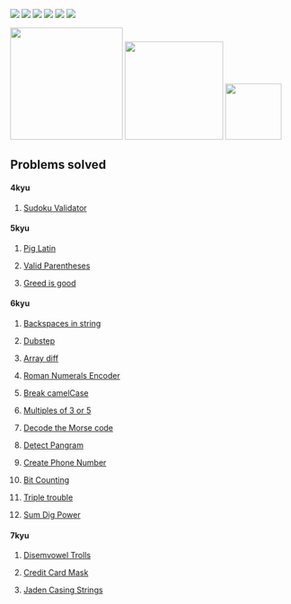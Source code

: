 <img src="https://img.shields.io/github/languages/code-size/murilofelpeto/codewars?style=for-the-badge"> <img src="https://img.shields.io/github/repo-size/murilofelpeto/codewars?color=purple&style=for-the-badge"> 
<img src="https://img.shields.io/github/languages/count/murilofelpeto/codewars?color=green&style=for-the-badge"> 
<img src="https://img.shields.io/github/languages/top/murilofelpeto/codewars?color=orange&style=for-the-badge">
<img src="https://img.shields.io/github/commit-activity/m/murilofelpeto/codewars?color=lime&style=for-the-badge">
<img src="https://img.shields.io/github/last-commit/murilofelpeto/codewars?color=darkgreen&style=for-the-badge">

<img src="https://tokei.rs/b1/github/murilofelpeto/codewars?category=code" width="200"> <img src="https://tokei.rs/b1/github/murilofelpeto/codewars?category=lines" width="175">
<img src="https://tokei.rs/b1/github/murilofelpeto/codewars?category=files" width="100">

## Problems solved
#### 4kyu

1. [Sudoku Validator](https://www.codewars.com/kata/529bf0e9bdf7657179000008)

#### 5kyu

1. [Pig Latin](https://www.codewars.com/kata/520b9d2ad5c005041100000f)

1. [Valid Parentheses](https://www.codewars.com/kata/52774a314c2333f0a7000688)

1. [Greed is good](https://www.codewars.com/kata/5270d0d18625160ada0000e4)

#### 6kyu

1. [Backspaces in string](https://www.codewars.com/kata/5727bb0fe81185ae62000ae3)

1. [Dubstep](https://www.codewars.com/kata/551dc350bf4e526099000ae5)

1. [Array diff](https://www.codewars.com/kata/523f5d21c841566fde000009)

1. [Roman Numerals Encoder](https://www.codewars.com/kata/51b62bf6a9c58071c600001b)

1. [Break camelCase](https://www.codewars.com/kata/5208f99aee097e6552000148)

1. [Multiples of 3 or 5](https://www.codewars.com/kata/514b92a657cdc65150000006)

1. [Decode the Morse code](https://www.codewars.com/kata/54b724efac3d5402db00065e)

1. [Detect Pangram](https://www.codewars.com/kata/545cedaa9943f7fe7b000048)

1. [Create Phone Number](https://www.codewars.com/kata/525f50e3b73515a6db000b83)

1. [Bit Counting](https://www.codewars.com/kata/526571aae218b8ee490006f4)

1. [Triple trouble](https://www.codewars.com/kata/55d5434f269c0c3f1b000058)

1. [Sum Dig Power](https://www.codewars.com/kata/5626b561280a42ecc50000d1)

#### 7kyu

1. [Disemvowel Trolls](https://www.codewars.com/kata/52fba66badcd10859f00097e)

1. [Credit Card Mask](https://www.codewars.com/kata/5412509bd436bd33920011bc)

1. [Jaden Casing Strings](https://www.codewars.com/kata/5390bac347d09b7da40006f6)
